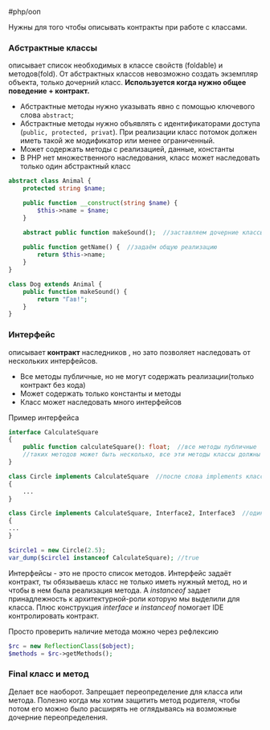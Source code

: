 #php/ооп 

Нужны для того чтобы описывать контракты при работе с классами.  

### Абстрактные классы
описывает список необходимых в классе свойств (foldable) и методов(fold).  От aбстрактных классов невозможно создать экземпляр объекта, только дочерний класс.  **Используется когда нужно общее поведение + контракт.**
- Абстрактные методы нужно указывать явно с помощью ключевого слова `abstract`;
- Абстрактные методы нужно объявлять с идентификаторами доступа (`public, protected, privat`). При реализации класс потомок должен иметь такой же модификатор или менее ограниченный.
- Может содержать методы с реализацией, данные, константы
- В PHP нет множественного наследования, класс может наследовать только один абстрактный класс
```php
abstract class Animal {
    protected string $name;

    public function __construct(string $name) {
        $this->name = $name;
    }

    abstract public function makeSound();  //заставляем дочерние классы обязательно реализовать makeSound()
    
    public function getName() {  //задаём общую реализацию
        return $this->name;
    }
}

class Dog extends Animal {
    public function makeSound() {  
        return "Гав!";
    }
}
```


### Интерфейс 
описывает **контракт** наследников , но зато позволяет наследовать от нескольких интерфейсов.
- Все методы публичные, но не могут содержать реализации(только контракт без кода)
- Может содержать только константы и методы
- Класс может наследовать много интерфейсов

Пример интерфейса
```php
interface CalculateSquare
{
    public function calculateSquare(): float;  //все методы публичные
    //таких методов может быть несколько, все эти методы классы должны будут реализовать
}

class Circle implements CalculateSquare  //после слова implements класс должен будет содержать реализацию метода calculateSquare и других методов
{
    ...
}

class Circle implements CalculateSquare, Interface2, Interface3  //один класс может реализовывать сразу несколько интерфейсов
{ 
... 
}

$circle1 = new Circle(2.5); 
var_dump($circle1 instanceof CalculateSquare); //true  
```

Интерфейсы - это не просто список методов. Интерфейс задаёт контракт, ты обязываешь класс не только иметь нужный метод, но и чтобы в нем была реализация метода. А  *instanceof* задает принадлежность к архитектурной-роли которую мы выделили для класса.  Плюс конструкция *interface*  и *instanceof*  помогает IDE контролировать контракт. 

Просто проверить наличие метода можно через рефлексию
```php
$rc = new ReflectionClass($object);
$methods = $rc->getMethods();
```


### Final класс и метод
Делает все наоборот. Запрещает переопределение для класса или метода. Полезно когда мы хотим защитить метод родителя, чтобы потом его можно было расширять не оглядываясь на возможные дочерние переопределения. 